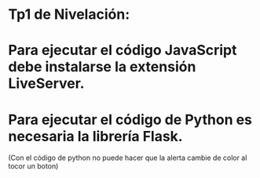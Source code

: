 # Tp1 de Nivelación:

# Para ejecutar el código JavaScript debe instalarse la extensión LiveServer.

# Para ejecutar el código de Python es necesaria la librería Flask.

(Con el código de python no puede hacer que la alerta cambie de color al tocor un boton)
